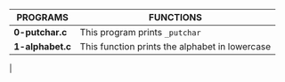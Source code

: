 |**PROGRAMS**		|**FUNCTIONS**						|
|-----------------------|-------------------------------------------------------|
|**0-putchar.c**	|This program prints ```_putchar```			|
|**1-alphabet.c**	|This function prints the alphabet in lowercase		|
|

